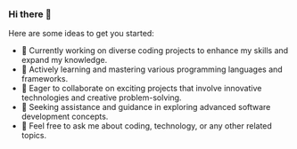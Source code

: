 ### Hi there 👋




Here are some ideas to get you started:

- 🔭 Currently working on diverse coding projects to enhance my skills and expand my knowledge.
- 🌱 Actively learning and mastering various programming languages and frameworks.
- 👯 Eager to collaborate on exciting projects that involve innovative technologies and creative problem-solving.
- 🤔 Seeking assistance and guidance in exploring advanced software development concepts.
- 💬 Feel free to ask me about coding, technology, or any other related topics.

<!--
- 📫 How to reach me: ...
- 😄 Pronouns: ...
- ⚡ Fun fact: ...
-->
